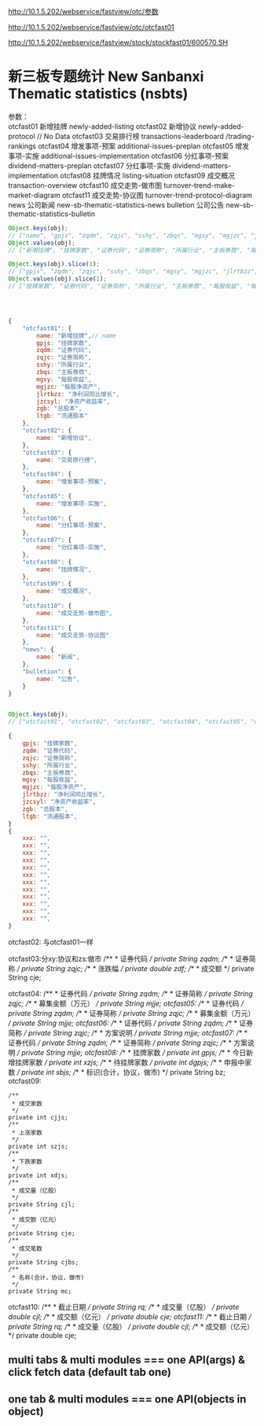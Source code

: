 http://10.1.5.202/webservice/fastview/otc/参数


http://10.1.5.202/webservice/fastview/otc/otcfast01


http://10.1.5.202/webservice/fastview/stock/stockfast01/600570.SH



# 新三板专题统计 New Sanbanxi Thematic statistics (nsbts)


参数：		
    otcfast01	新增挂牌 newly-added-listing
    otcfast02	新增协议 newly-added-protocol // No Data
    otcfast03	交易排行榜 transactions-leaderboard /trading-rankings
    otcfast04	增发事项-预案 additional-issues-preplan
    otcfast05	增发事项-实施 additional-issues-implementation
    otcfast06	分红事项-预案 dividend-matters-preplan
    otcfast07	分红事项-实施 dividend-matters-implementation
    otcfast08	挂牌情况 listing-situation
    otcfast09	成交概况 transaction-overview
    otcfast10	成交走势-做市图 turnover-trend-make-market-diagram
    otcfast11	成交走势-协议图 turnover-trend-protocol-diagram
    news	    公司新闻 new-sb-thematic-statistics-news
    bulletion	公司公告 new-sb-thematic-statistics-bulletin




```js
Object.keys(obj);
// ["name", "gpjs", "zqdm", "zqjc", "sshy", "zbqs", "mgsy", "mgjzc", "jlrtbzz", "jzcsyl", "zgb", "ltgb"]
Object.values(obj);
// ["新增挂牌", "挂牌家数", "证券代码", "证券简称", "所属行业", "主板券商", "每股收益", "每股净资产", "净利润同比增长", "净资产收益率", "总股本", "流通股本"]

Object.keys(obj).slice(1);
// ["gpjs", "zqdm", "zqjc", "sshy", "zbqs", "mgsy", "mgjzc", "jlrtbzz", "jzcsyl", "zgb", "ltgb"]
Object.values(obj).slice(1);
// ["挂牌家数", "证券代码", "证券简称", "所属行业", "主板券商", "每股收益", "每股净资产", "净利润同比增长", "净资产收益率", "总股本", "流通股本"]




{
    "otcfast01": {
        name: "新增挂牌",// name
        gpjs: "挂牌家数",
        zqdm: "证券代码",
        zqjc: "证券简称",
        sshy: "所属行业",
        zbqs: "主板券商",
        mgsy: "每股收益",
        mgjzc: "每股净资产",
        jlrtbzz: "净利润同比增长",
        jzcsyl: "净资产收益率",
        zgb: "总股本",
        ltgb: "流通股本"
    },
    "otcfast02": {
        name: "新增协议",
    },
    "otcfast03": {
        name: "交易排行榜",
    },
    "otcfast04": {
        name: "增发事项-预案",
    },
    "otcfast05": {
        name: "增发事项-实施",
    },
    "otcfast06": {
        name: "分红事项-预案",
    },
    "otcfast07": {
        name: "分红事项-实施",
    },
    "otcfast08": {
        name: "挂牌情况",
    },
    "otcfast09": {
        name: "成交概况",
    },
    "otcfast10": {
        name: "成交走势-做市图",
    },
    "otcfast11": {
        name: "成交走势-协议图"
    },
    "news": {
        name: "新闻",
    },
    "bulletion": {
        name: "公告",
    }
}


Object.keys(obj);
// ["otcfast01", "otcfast02", "otcfast03", "otcfast04", "otcfast05", "otcfast06", "otcfast07", "otcfast08", "otcfast09", "otcfast10", "otcfast11", "news", "bulletion"]


```


```js
{
    gpjs: "挂牌家数",
    zqdm: "证券代码",
    zqjc: "证券简称",
    sshy: "所属行业",
    zbqs: "主板券商",
    mgsy: "每股收益",
    mgjzc: "每股净资产",
    jlrtbzz: "净利润同比增长",
    jzcsyl: "净资产收益率",
    zgb: "总股本",
    ltgb: "流通股本",
}
{
    xxx: "",
    xxx: "",
    xxx: "",
    xxx: "",
    xxx: "",
    xxx: "",
    xxx: "",
    xxx: "",
    xxx: "",
    xxx: "",
    xxx: "",
    xxx: "",
}
```

otcfast02:
    与otcfast01一样

otcfast03:分xy:协议和zs:做市
        /**
     * 证券代码
     */
    private String zqdm;
    /**
     * 证券简称
     */
    private String zqjc;
    /**
     * 涨跌幅
     */
    private double zdf;
    /**
     * 成交额
     */
    private String cje;
       
otcfast04:
         /**
     * 证券代码
     */
    private String zqdm;
    /**
     * 证券简称
     */
    private String zqjc;
    /**
     * 募集金额（万元）
     */
    private String mjje;
otcfast05:
        /**
     * 证券代码
     */
    private String zqdm;
    /**
     * 证券简称
     */
    private String zqjc;
    /**
     * 募集金额（万元）
     */
    private String mjje;
otcfast06:
        /**
     * 证券代码
     */
    private String zqdm;
    /**
     * 证券简称
     */
    private String zqjc;
    /**
     * 方案说明
     */
    private String mjje;
otcfast07:
        /**
     * 证券代码
     */
    private String zqdm;
    /**
     * 证券简称
     */
    private String zqjc;
    /**
     * 方案说明
     */
    private String mjje;
otcfast08:
        /**
     * 挂牌家数
     */
    private int gpjs;
    /**
     * 今日新增挂牌家数
     */
    private int xzjs;
    /**
     * 待挂牌家数
     */
    private int dgpjs;
    /**
     * 申报中家数
     */
    private int sbjs;
    /**
     * 标识(合计，协议，做市)
     */
    private String bz;
otcfast09:

    /**
     * 成交家数
     */
    private int cjjs;
    /**
     * 上涨家数
     */
    private int szjs;
    /**
     * 下跌家数
     */
    private int xdjs;
    /**
     * 成交量（亿股）
     */
    private String cjl;
    /**
     * 成交额（亿元）
     */
    private String cje;
    /**
     * 成交笔数
     */
    private String cjbs;
    /**
     * 名称(合计，协议，做市)
     */
    private String mc;
otcfast10:
        /**
     * 截止日期
     */
    private String rq;
    /**
     * 成交量（亿股）
     */
    private double cjl;
    /**
     * 成交额（亿元）
     */
    private double cje;
otcfast11:
        /**
     * 截止日期
     */
    private String rq;
    /**
     * 成交量（亿股）
     */
    private double cjl;
    /**
     * 成交额（亿元）
     */
    private double cje;







## multi tabs & multi modules  === one API(args) & click fetch data (default tab one)

## one tab & multi modules  === one API(objects in object)










